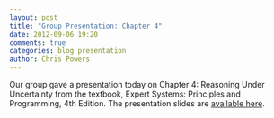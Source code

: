 ```yaml
---
layout: post
title: "Group Presentation: Chapter 4"
date: 2012-09-06 19:20
comments: true
categories: blog presentation
author: Chris Powers
---
```


Our group gave a presentation today on Chapter 4: Reasoning Under Uncertainty 
from the textbook, Expert Systems: Principles and Programming, 4th Edition. 
The presentation slides are [available here](https://docs.google.com/presentation/d/1iBxq4iK-MKwQxp-cyGIg51yeFJNWKYk6hqYGHGOMAGg/edit).